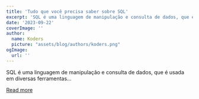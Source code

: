 ```yaml
---
title: 'Tudo que você precisa saber sobre SQL'
excerpt: 'SQL é uma linguagem de manipulação e consulta de dados, que é usada em diversas ferramentas...'
date: '2023-09-22'
coverImage: ''
author:
  name: Koders
  picture: "assets/blog/authors/koders.png"
ogImage:
  url: ''
---
```


SQL é uma linguagem de manipulação e consulta de dados, que é usada em diversas ferramentas...

[Read more](https://dev.to/1cadumagalhaes/tudo-que-voce-precisa-saber-sobre-sql-4oh2)
